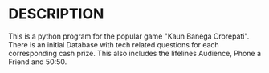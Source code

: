 # DESCRIPTION

This is a python program for the popular game "Kaun Banega Crorepati". There is an initial Database with tech related questions for each corresponding cash prize. This also includes the lifelines Audience, Phone a Friend and 50:50.
